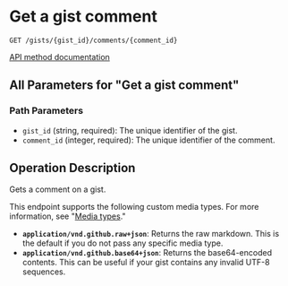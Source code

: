 # Get a gist comment

`GET /gists/{gist_id}/comments/{comment_id}`

[API method documentation](https://docs.github.com/rest/gists/comments#get-a-gist-comment)

## All Parameters for "Get a gist comment"

### Path Parameters

- `gist_id` (string, required): The unique identifier of the gist.
- `comment_id` (integer, required): The unique identifier of the comment.

## Operation Description

Gets a comment on a gist.

This endpoint supports the following custom media types. For more information, see "[Media types](https://docs.github.com/rest/using-the-rest-api/getting-started-with-the-rest-api#media-types)."

- **`application/vnd.github.raw+json`**: Returns the raw markdown. This is the default if you do not pass any specific media type.
- **`application/vnd.github.base64+json`**: Returns the base64-encoded contents. This can be useful if your gist contains any invalid UTF-8 sequences.
